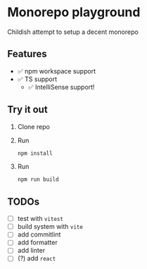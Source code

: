 # Monorepo playground

Childish attempt to setup a decent monorepo

## Features

- ✅ npm workspace support
- ✅ TS support
  - ✅ IntelliSense support!

## Try it out

1. Clone repo
2. Run
  
   ```bash
   npm install
   ```

3. Run

   ```bash
   npm run build
   ```

## TODOs

- [ ] test with `vitest`
- [ ] build system with `vite`
- [ ] add commitlint
- [ ] add formatter
- [ ] add linter
- [ ] (?) add `react`
